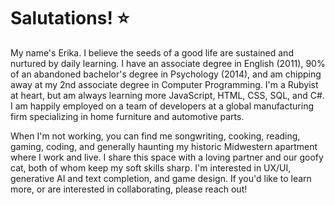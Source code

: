 
# Salutations! ⭐

My name's Erika.  I believe the seeds of a good life are sustained and nurtured by daily learning. I have an associate degree in English (2011), 90% of an abandoned bachelor's degree in Psychology (2014), and am chipping away at my 2nd associate degree in Computer Programming. I'm a Rubyist at heart, but am always learning more JavaScript, HTML, CSS, SQL, and C#. I am happily employed on a team of developers at a global manufacturing firm specializing in home furniture and automotive parts. 

 

When I'm not working, you can find me songwriting, cooking, reading, gaming, coding, and generally haunting my historic Midwestern apartment where I work and live. I share this space with a loving partner and our goofy cat, both of whom keep my soft skills sharp. I'm interested in UX/UI, generative AI and text completion, and game design. If you'd like to learn more, or are interested in collaborating, please reach out! 
